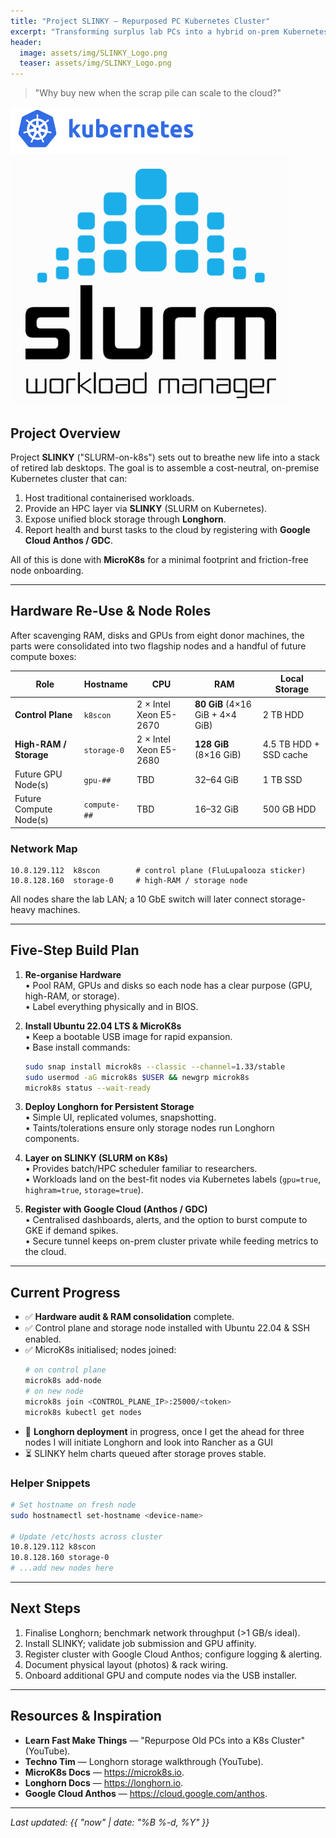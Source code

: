 ```yaml
---
title: "Project SLINKY — Repurposed PC Kubernetes Cluster"
excerpt: "Transforming surplus lab PCs into a hybrid on-prem Kubernetes cluster with Longhorn storage, SLINKY HPC scheduling, and Google Cloud monitoring."
header:
  image: assets/img/SLINKY_Logo.png
  teaser: assets/img/SLINKY_Logo.png
---
```


> "Why buy new when the scrap pile can scale to the cloud?"

![Kubernetes Logo](/assets/img/Kubernetes%20LOGO.png)
![SLURM Logo](/assets/img/SLURM_LOGO.png)

## Project Overview
Project **SLINKY** ("SLURM-on-k8s") sets out to breathe new life into a stack of retired lab desktops. The goal is to assemble a cost-neutral, on-premise Kubernetes cluster that can:

1. Host traditional containerised workloads.
2. Provide an HPC layer via **SLINKY** (SLURM on Kubernetes).
3. Expose unified block storage through **Longhorn**.
4. Report health and burst tasks to the cloud by registering with **Google Cloud Anthos / GDC**.

All of this is done with **MicroK8s** for a minimal footprint and friction-free node onboarding.

---

## Hardware Re-Use & Node Roles
After scavenging RAM, disks and GPUs from eight donor machines, the parts were consolidated into two flagship nodes and a handful of future compute boxes:

| Role | Hostname | CPU | RAM | Local Storage |
|------|----------|-----|-----|---------------|
| **Control Plane** | `k8scon` | 2 × Intel Xeon E5-2670 | **80 GiB** (4×16 GiB + 4×4 GiB) | 2 TB HDD |
| **High-RAM / Storage** | `storage-0` | 2 × Intel Xeon E5-2680 | **128 GiB** (8×16 GiB) | 4.5 TB HDD + SSD cache |
| Future GPU Node(s) | `gpu-##` | TBD | 32–64 GiB | 1 TB SSD |
| Future Compute Node(s) | `compute-##` | TBD | 16–32 GiB | 500 GB HDD |

### Network Map
```
10.8.129.112  k8scon        # control plane (FluLupalooza sticker)
10.8.128.160  storage-0     # high-RAM / storage node
```  
All nodes share the lab LAN; a 10 GbE switch will later connect storage-heavy machines.

---

## Five-Step Build Plan
1. **Re-organise Hardware**  
   • Pool RAM, GPUs and disks so each node has a clear purpose (GPU, high-RAM, or storage).  
   • Label everything physically and in BIOS.

2. **Install Ubuntu 22.04 LTS & MicroK8s**  
   • Keep a bootable USB image for rapid expansion.  
   • Base install commands:
   ```bash
   sudo snap install microk8s --classic --channel=1.33/stable
   sudo usermod -aG microk8s $USER && newgrp microk8s
   microk8s status --wait-ready
   ```

3. **Deploy Longhorn for Persistent Storage**  
   • Simple UI, replicated volumes, snapshotting.  
   • Taints/tolerations ensure only storage nodes run Longhorn components.

4. **Layer on SLINKY (SLURM on K8s)**  
   • Provides batch/HPC scheduler familiar to researchers.  
   • Workloads land on the best-fit nodes via Kubernetes labels (`gpu=true`, `highram=true`, `storage=true`).

5. **Register with Google Cloud (Anthos / GDC)**  
   • Centralised dashboards, alerts, and the option to burst compute to GKE if demand spikes.  
   • Secure tunnel keeps on-prem cluster private while feeding metrics to the cloud.

---

## Current Progress
- ✅ **Hardware audit & RAM consolidation** complete.  
- ✅ Control plane and storage node installed with Ubuntu 22.04 & SSH enabled.  
- ✅ MicroK8s initialised; nodes joined:
  ```bash
  # on control plane
  microk8s add-node
  # on new node
  microk8s join <CONTROL_PLANE_IP>:25000/<token>
  microk8s kubectl get nodes
  ```
- 🔄 **Longhorn deployment** in progress, once I get the ahead for three nodes I will initiate Longhorn and look into Rancher as a GUI
- ⏳ SLINKY helm charts queued after storage proves stable.

### Helper Snippets
```bash
# Set hostname on fresh node
sudo hostnamectl set-hostname <device-name>

# Update /etc/hosts across cluster
10.8.129.112 k8scon
10.8.128.160 storage-0
# ...add new nodes here
```

---

## Next Steps
1. Finalise Longhorn; benchmark network throughput (>1 GB/s ideal).  
2. Install SLINKY; validate job submission and GPU affinity.  
3. Register cluster with Google Cloud Anthos; configure logging & alerting.  
4. Document physical layout (photos) & rack wiring.  
5. Onboard additional GPU and compute nodes via the USB installer.

---

## Resources & Inspiration
- **Learn Fast Make Things** — "Repurpose Old PCs into a K8s Cluster" (YouTube).  
- **Techno Tim** — Longhorn storage walkthrough (YouTube).  
- **MicroK8s Docs** — <https://microk8s.io>.  
- **Longhorn Docs** — <https://longhorn.io>.  
- **Google Cloud Anthos** — <https://cloud.google.com/anthos>.

---

*Last updated: {{ "now" | date: "%B %-d, %Y" }}*
